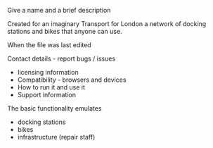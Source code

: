 Give a name and a brief description

Created for an imaginary Transport for London a network of docking stations and bikes that anyone can use.

When the file was last edited

Contact details - report bugs / issues

- licensing information
- Compatibility - browsers and devices
- How to run it and use it
- Support information

The basic functionality emulates
- docking stations 
- bikes 
- infrastructure (repair staff)





